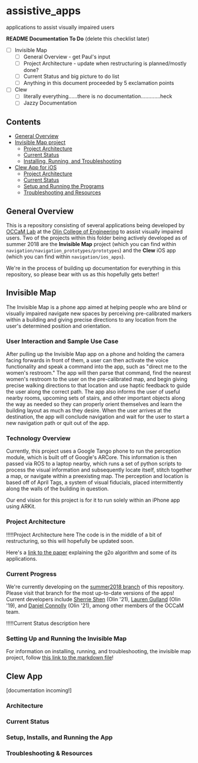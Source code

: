 # assistive_apps
applications to assist visually impaired users

**README Documentation To Do** (delete this checklist later)
- [ ] Invisible Map
  - [ ] General Overview - get Paul's input
  - [ ] Project Architecture - update when restructuring is planned/mostly done?
  - [ ] Current Status and big picture to do list
  - [ ] Anything in this document proceeded by 5 exclamation points
- [ ] Clew
  - [ ] literally everything......there is no documentation.............heck
  - [ ] Jazzy Documentation

## Contents
* [General Overview](#general-overview)
* [Invisible Map project](#invisible-map)
  * [Project Architecture](#project-architecture)
  * [Current Status](#current-progress)
  * [Installing, Running, and Troubleshooting](setting-up-and-running-the-programs)
* [Clew App for iOS](#clew-app)
  * [Project Architecture](#architecture)
  * [Current Status](#current-status)
  * [Setup and Running the Programs](#setup-installs-and-running-the-app)
  * [Troubleshooting and Resources](#troubleshooting-resources)

## General Overview
This is a repository consisting of several applications being developed by [OCCaM Lab](http://occam.olin.edu/) at the [Olin College of Engineering](http://olin.edu/) to assist visually impaired users. Two of the projects within this folder being actively developed as of summer 2018 are the **Invisible Map** project (which you can find within `navigation/navigation_prototypes/prototypes`) and the **Clew** iOS app (which you can find within `navigation/ios_apps`).

We're in the process of building up documentation for everything in this repository, so please bear with us as this hopefully gets better!

## Invisible Map
<!--- what is this project? What’s the goal, why are we working on it? How does it fit into other things we’re working on? Who’s involved, and when (e.g. “active as of summer 2018”)? -->
The Invisible Map is a phone app aimed at helping people who are blind or visually impaired navigate new spaces by perceiving pre-calibrated markers within a building and giving precise directions to any location from the user's determined position and orientation.

### User Interaction and Sample Use Case
After pulling up the Invisible Map app on a phone and holding the camera facing forwards in front of them, a user can then activate the voice functionality and speak a command into the app, such as "direct me to the women's restroom." The app will then parse that command, find the nearest women's restroom to the user on the pre-calibrated map, and begin giving precise walking directions to that location and use haptic feedback to guide the user along the correct path. The app also informs the user of useful nearby rooms, upcoming sets of stairs, and other important objects along the way as needed so they can properly orient themselves and learn the building layout as much as they desire. When the user arrives at the destination, the app will conclude navigation and wait for the user to start a new navigation path or quit out of the app.

### Technology Overview

Currently, this project uses a Google Tango phone to run the perception module, which is built off of Google's ARCore. This information is then passed via ROS to a laptop nearby, which runs a set of python scripts to process the visual information and subsequently locate itself, stitch together a map, or navigate within a preexisting map. The perception and location is based off of April Tags, a system of visual fiducials, placed intermittently along the walls of the building in question.

Our end vision for this project is for it to run solely within an iPhone app using ARKit.

### Project Architecture
<!--- How does this work overall? What do all the files in this repo do: why do they exist, and where do their distinctions lie? How do each of the files, classes, and important functions interact with each other? What algorithms/etc. are we using, how do they work? -->
!!!!!Project Architecture here
The code is in the middle of a bit of restructuring, so this will hopefully be updated soon.

Here's a [link to the paper](http://ais.informatik.uni-freiburg.de/publications/papers/kuemmerle11icra.pdf) explaining the g2o algorithm and some of its applications.

### Current Progress
<!--- Where are we in development of this? Who is working on this, and where (on what general branches, etc.) is progress being made vs. what branches are inactive/we don’t even know what they are anymore? What are next steps, bugs to fix, or things to do? (<-- this last bit can be particularly good to make sure you update every time you commit, both with big picture and short term things!!) -->
We're currently developing on the [summer2018 branch](https://github.com/occamLab/assistive_apps/tree/summer2018) of this repository. Please visit that branch for the most up-to-date versions of the apps! Current developers include [Sherrie Shen](https://github.com/xieruishen) (Olin '21), [Lauren Gulland](https://github.com/laurengulland) (Olin '19), and [Daniel Connolly](https://github.com/djconnolly27) (Olin '21), among other members of the OCCaM team.

!!!!!Current Status description here

### Setting Up and Running the Invisible Map

For information on installing, running, and troubleshooting, the invisible map project, follow [this link to the markdown file](https://github.com/occamLab/assistive_apps/blob/summer2018/README_InvisibleMap_Setup.md)!

## Clew App

[documentation incoming!]
### Architecture

### Current Status

### Setup, Installs, and Running the App

### Troubleshooting & Resources
